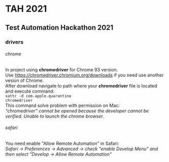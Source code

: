 # TAH 2021

Test Automation Hackathon 2021
---------------------
### drivers

###### chrome
In project using **chromedriver** for Chrome 93 version. <br />
Use https://chromedriver.chromium.org/downloads if you need use another vesion of Chrome.<br />
After download navigate to path where your **chromedriver** file is located and execute command: <br />
<code>xattr -d com.apple.quarantine chromedriver</code><br />
This command solve problem with permission on Mac: <br />
<i>“chromedriver” cannot be opened because the developer cannot be verified. Unable to launch the chrome browser</i>. 
<br />
###### safari
You need enable "Allow Remote Automation" in Safari: <br />
<i>Safari -> Preferences -> Advanced -> check "enable Develop Menu" and then select "Develop -> Allow Remote Automation"</i>
